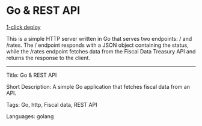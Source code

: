 # Go & REST API

[1-click deploy](https://github.com/new?template_name=sample-golang-rest-api-template&template_owner=DefangSamples)

This is a simple HTTP server written in Go that serves two endpoints: / and /rates. The / endpoint responds with a JSON object containing the status, while the /rates endpoint fetches data from the Fiscal Data Treasury API and returns the response to the client.

---

Title: Go & REST API

Short Description: A simple Go application that fetches fiscal data from an API.

Tags: Go, http, Fiscal data, REST API

Languages: golang

